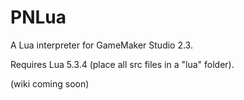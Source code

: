 # PNLua
 A Lua interpreter for GameMaker Studio 2.3.

 Requires Lua 5.3.4 (place all src files in a "lua" folder).
 
 (wiki coming soon)
